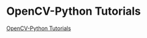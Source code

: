 # OpenCV-Python Tutorials

[OpenCV-Python Tutorials](https://docs.opencv.org/master/d6/d00/tutorial_py_root.html)